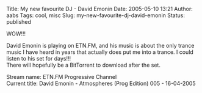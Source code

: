 Title: My new favourite DJ - David Emonin
Date: 2005-05-10 13:21
Author: aabs
Tags: cool, misc
Slug: my-new-favourite-dj-david-emonin
Status: published

WOW!!!

David Emonin is playing on ETN.FM, and his music is about the only trance music I have heard in years that actually does put me into a trance. I could listen to his set for days!!!  
There will hopefully be a BitTorrent to download after the set.

Stream name: ETN.FM Progressive Channel  
Current title: David Emonin - Atmospheres (Prog Edition) 005 - 16-04-2005
